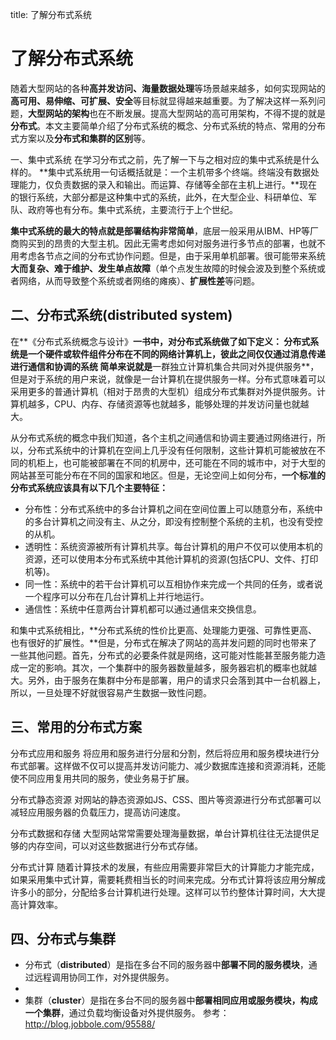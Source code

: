 title: 了解分布式系统 

#  了解分布式系统 
随着大型网站的各种**高并发访问、海量数据处理**等场景越来越多，如何实现网站的**高可用、易伸缩、可扩展、安全**等目标就显得越来越重要。为了解决这样一系列问题，**大型网站的架构**也在不断发展。提高大型网站的高可用架构，不得不提的就是**分布式**。本文主要简单介绍了分布式系统的概念、分布式系统的特点、常用的分布式方案以及**分布式和集群的区别**等。

一、集中式系统
在学习分布式之前，先了解一下与之相对应的集中式系统是什么样的。
**集中式系统用一句话概括就是：一个主机带多个终端。终端没有数据处理能力，仅负责数据的录入和输出。而运算、存储等全部在主机上进行。**现在的银行系统，大部分都是这种集中式的系统，此外，在大型企业、科研单位、军队、政府等也有分布。集中式系统，主要流行于上个世纪。

**集中式系统的最大的特点就是部署结构非常简单**，底层一般采用从IBM、HP等厂商购买到的昂贵的大型主机。因此无需考虑如何对服务进行多节点的部署，也就不用考虑各节点之间的分布式协作问题。但是，由于采用单机部署。很可能带来系统**大而复杂、难于维护、发生单点故障**（单个点发生故障的时候会波及到整个系统或者网络，从而导致整个系统或者网络的瘫痪）、**扩展性差**等问题。

##  二、分布式系统(distributed system) 
在**《分布式系统概念与设计》**一书中，对分布式系统做了如下定义：
**分布式系统是一个硬件或软件组件分布在不同的网络计算机上，彼此之间仅仅通过消息传递进行通信和协调的系统**
简单来说就是**一群独立计算机集合共同对外提供服务**，但是对于系统的用户来说，就像是一台计算机在提供服务一样。分布式意味着可以采用更多的普通计算机（相对于昂贵的大型机）组成分布式集群对外提供服务。计算机越多，CPU、内存、存储资源等也就越多，能够处理的并发访问量也就越大。

从分布式系统的概念中我们知道，各个主机之间通信和协调主要通过网络进行，所以，分布式系统中的计算机在空间上几乎没有任何限制，这些计算机可能被放在不同的机柜上，也可能被部署在不同的机房中，还可能在不同的城市中，对于大型的网站甚至可能分布在不同的国家和地区。但是，无论空间上如何分布，**一个标准的分布式系统应该具有以下几个主要特征：**

  * 分布性：分布式系统中的多台计算机之间在空间位置上可以随意分布，系统中的多台计算机之间没有主、从之分，即没有控制整个系统的主机，也没有受控的从机。
  * 透明性：系统资源被所有计算机共享。每台计算机的用户不仅可以使用本机的资源，还可以使用本分布式系统中其他计算机的资源(包括CPU、文件、打印机等)。
  * 同一性：系统中的若干台计算机可以互相协作来完成一个共同的任务，或者说一个程序可以分布在几台计算机上并行地运行。
  * 通信性：系统中任意两台计算机都可以通过通信来交换信息。

和集中式系统相比，**分布式系统的性价比更高、处理能力更强、可靠性更高、也有很好的扩展性。**但是，分布式在解决了网站的高并发问题的同时也带来了一些其他问题。首先，分布式的必要条件就是网络，这可能对性能甚至服务能力造成一定的影响。其次，一个集群中的服务器数量越多，服务器宕机的概率也就越大。另外，由于服务在集群中分布是部署，用户的请求只会落到其中一台机器上，所以，一旦处理不好就很容易产生数据一致性问题。

##  三、常用的分布式方案 

分布式应用和服务
将应用和服务进行分层和分割，然后将应用和服务模块进行分布式部署。这样做不仅可以提高并发访问能力、减少数据库连接和资源消耗，还能使不同应用复用共同的服务，使业务易于扩展。

分布式静态资源
对网站的静态资源如JS、CSS、图片等资源进行分布式部署可以减轻应用服务器的负载压力，提高访问速度。

分布式数据和存储
大型网站常常需要处理海量数据，单台计算机往往无法提供足够的内存空间，可以对这些数据进行分布式存储。

分布式计算
随着计算技术的发展，有些应用需要非常巨大的计算能力才能完成，如果采用集中式计算，需要耗费相当长的时间来完成。分布式计算将该应用分解成许多小的部分，分配给多台计算机进行处理。这样可以节约整体计算时间，大大提高计算效率。

##  四、分布式与集群 

  * 分布式（**distributed**）是指在多台不同的服务器中**部署不同的服务模块**，通过远程调用协同工作，对外提供服务。
  * 
  * 集群（**cluster**）是指在多台不同的服务器中**部署相同应用或服务模块，构成一个集群**，通过负载均衡设备对外提供服务。
参考：http://blog.jobbole.com/95588/